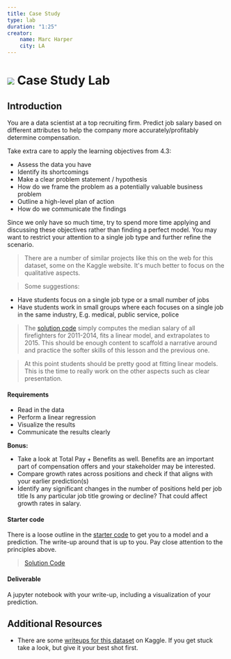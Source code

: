 ```yaml
---
title: Case Study
type: lab
duration: "1:25"
creator:
    name: Marc Harper
    city: LA
---
```


# ![](https://ga-dash.s3.amazonaws.com/production/assets/logo-9f88ae6c9c3871690e33280fcf557f33.png) Case Study Lab

## Introduction

You are a data scientist at a top recruiting firm. Predict job salary based on different attributes to help the company more accurately/profitably determine compensation.

Take extra care to apply the learning objectives from 4.3:
- Assess the data you have
- Identify its shortcomings
- Make a clear problem statement / hypothesis
- How do we frame the problem as a potentially valuable business problem
- Outline a high-level plan of action
- How do we communicate the findings

Since we only have so much time, try to spend more time applying and discussing
these objectives rather than finding a perfect model. You may want to restrict
your attention to a single job type and further refine the scenario.

> There are a number of similar projects like this on the web for this dataset,
some on the Kaggle website. It's much better to focus on the qualitative aspects.

> Some suggestions:
* Have students focus on a single job type or a small number of jobs
* Have students work in small groups where each focuses on a single job in the
same industry, E.g. medical, public service, police

> The [solution code](./code/solution-code/) simply computes the median salary of all firefighters for
2011-2014, fits a linear model, and extrapolates to 2015. This should be enough
content to scaffold a narrative around and practice the softer skills of this
lesson and the previous one.

> At this point students should be pretty good at fitting linear models. This is
the time to really work on the other aspects such as clear presentation.

#### Requirements

- Read in the data
- Perform a linear regression
- Visualize the results
- Communicate the results clearly

**Bonus:**
- Take a look at Total Pay + Benefits as well. Benefits are an important part of
compensation offers and your stakeholder may be interested.
- Compare growth rates across positions and check if that aligns with your
earlier prediction(s)
- Identify any significant changes in the number of positions held per job title
Is any particular job title growing or decline? That could affect growth rates
in salary.

#### Starter code

There is a loose outline in the [starter code](./code/starter-code/4.4-Case-Study-Starter.ipynb) to get you to a model and a prediction. The write-up around that is up to you. Pay close attention to the principles
above.

> [Solution Code](./code/solution-code/4.4-Case-Study-Solution.ipynb)

#### Deliverable

A jupyter notebook with your write-up, including a visualization of your prediction.

## Additional Resources

- There are some [writeups for this dataset](https://www.kaggle.com/kaggle/sf-salaries)
on Kaggle. If you get stuck take a look, but give it your best shot first.

